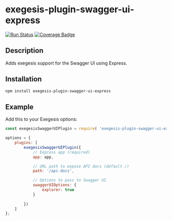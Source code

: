 # exegesis-plugin-swagger-ui-express

[![Run Status](https://api.shippable.com/projects/5c3011d2302eb707003b9ffe/badge?branch=master)]()
[![Coverage Badge](https://api.shippable.com/projects/5c3011d2302eb707003b9ffe/coverageBadge?branch=master)]()

## Description

Adds exegesis support for the Swagger UI using Express.

## Installation

```sh
npm install exegesis-plugin-swagger-ui-express
```

## Example

Add this to your Exegesis options:

```js
const exegesisSwaggerUIPlugin = require( 'exegesis-plugin-swagger-ui-express' );

options = {
    plugins: [
        exegesisSwaggerUIPlugin({
            // Express app (required)
            app: app,

            // URL path to expose API docs (default /)
            path: '/api-docs',

            // Options to pass to Swagger UI
            swaggerUIOptions: {
                explorer: true
            }
            
        })
    ]
};
```
